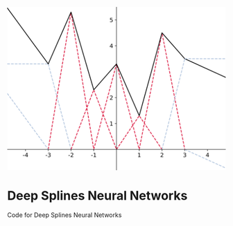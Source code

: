 ![img](./img/deepspline_basis.svg)

# Deep Splines Neural Networks

Code for Deep Splines Neural Networks
